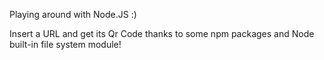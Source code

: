 Playing around with Node.JS :)

Insert a URL and get its Qr Code thanks to some npm packages and Node built-in file system module!